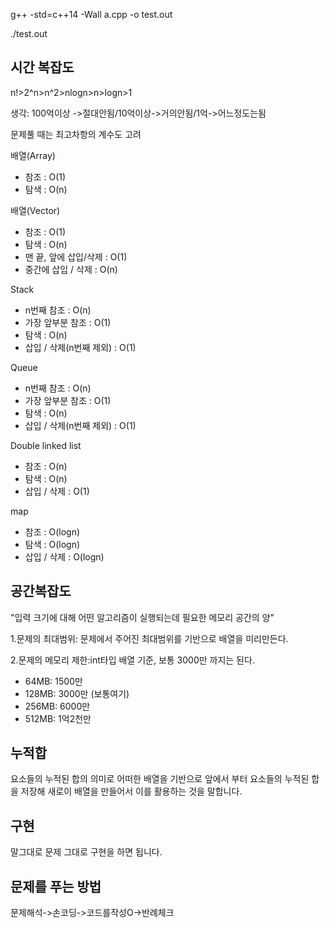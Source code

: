  g++ -std=c++14 -Wall a.cpp -o test.out

 ./test.out

 ## 시간 복잡도
 n!>2^n>n^2>nlogn>n>logn>1

 생각: 100억이상 ->절대안됨/10억이상->거의안됨/1억->어느정도는됨

  문제풀 때는 최고차항의 계수도 고려

  배열(Array)
- 참조 : O(1) 
- 탐색 : O(n)

배열(Vector)
- 참조 : O(1)
- 탐색 : O(n)
- 맨 끝, 앞에 삽입/삭제 : O(1) 
- 중간에 삽입 / 삭제 : O(n)

Stack
- n번째 참조 : O(n)
- 가장 앞부분 참조 : O(1)
- 탐색 : O(n)
- 삽입 / 삭제(n번째 제외) : O(1)

Queue
- n번째 참조 : O(n)
- 가장 앞부분 참조 : O(1)
- 탐색 : O(n)
- 삽입 / 삭제(n번째 제외) : O(1)

Double linked list
- 참조 : O(n)
- 탐색 : O(n)
- 삽입 / 삭제 : O(1)

map 
- 참조 : O(logn)
- 탐색 : O(logn)
- 삽입 / 삭제 : O(logn)

## 공간복잡도
"입력 크기에 대해 어떤 알고리즘이 실행되는데 필요한 메모리 공간의 양"

1.문제의 최대범위: 문제에서 주어진 최대범위를 기반으로 배열을 미리만든다.

2.문제의 메모리 제한:int타입 배열 기준, 보통 3000만 까지는 된다.

- 64MB: 1500만
- 128MB: 3000만 (보통여기)
- 256MB: 6000만
- 512MB: 1억2천만

## 누적합
 요소들의 누적된 합의 의미로 어떠한 배열을 기반으로 앞에서 부터 요소들의 누적된 합을 저장해 새로이 배열을 만들어서 이를 활용하는 것을 말합니다.

 ## 구현
 말그대로 문제 그대로 구현을 하면 됩니다. 

 ## 문제를 푸는 방법
 문제해석->손코딩->코드를작성O->반례체크

 

